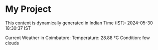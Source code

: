 # My Project

This content is dynamically generated in Indian Time (IST): 2024-05-30 18:30:37 IST


Current Weather in Coimbatore:
Temperature: 28.88 °C
Condition: few clouds
